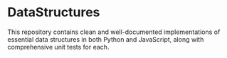 # DataStructures
This repository contains clean and well-documented implementations of essential data structures in both Python and JavaScript, along with comprehensive unit tests for each.
